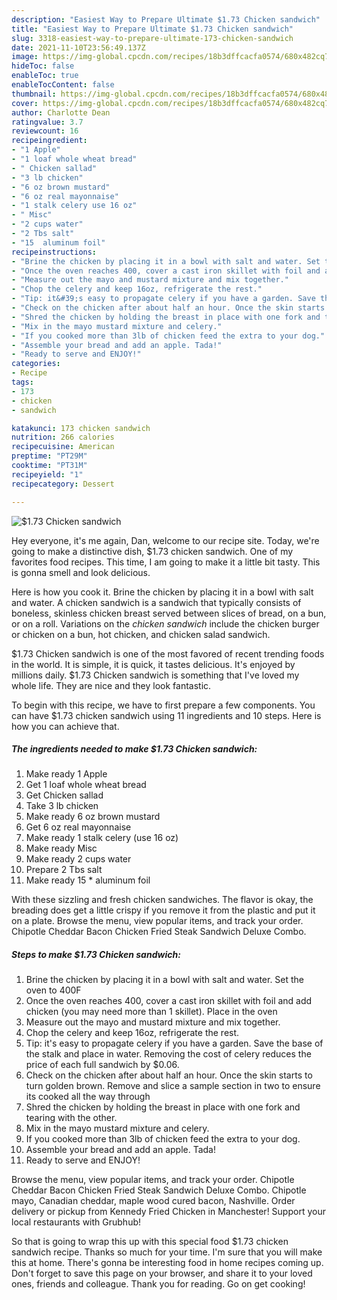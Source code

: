 ```yaml
---
description: "Easiest Way to Prepare Ultimate $1.73 Chicken sandwich"
title: "Easiest Way to Prepare Ultimate $1.73 Chicken sandwich"
slug: 3318-easiest-way-to-prepare-ultimate-173-chicken-sandwich
date: 2021-11-10T23:56:49.137Z
image: https://img-global.cpcdn.com/recipes/18b3dffcacfa0574/680x482cq70/173-chicken-sandwich-recipe-main-photo.jpg
hideToc: false
enableToc: true
enableTocContent: false
thumbnail: https://img-global.cpcdn.com/recipes/18b3dffcacfa0574/680x482cq70/173-chicken-sandwich-recipe-main-photo.jpg
cover: https://img-global.cpcdn.com/recipes/18b3dffcacfa0574/680x482cq70/173-chicken-sandwich-recipe-main-photo.jpg
author: Charlotte Dean
ratingvalue: 3.7
reviewcount: 16
recipeingredient:
- "1 Apple"
- "1 loaf whole wheat bread"
- " Chicken sallad"
- "3 lb chicken"
- "6 oz brown mustard"
- "6 oz real mayonnaise"
- "1 stalk celery use 16 oz"
- " Misc"
- "2 cups water"
- "2 Tbs salt"
- "15  aluminum foil"
recipeinstructions:
- "Brine the chicken by placing it in a bowl with salt and water. Set the oven to 400F"
- "Once the oven reaches 400, cover a cast iron skillet with foil and add chicken (you may need more than 1 skillet). Place in the oven"
- "Measure out the mayo and mustard mixture and mix together."
- "Chop the celery and keep 16oz, refrigerate the rest."
- "Tip: it&#39;s easy to propagate celery if you have a garden. Save the base of the stalk and place in water. Removing the cost of celery reduces the price of each full sandwich by $0.06."
- "Check on the chicken after about half an hour. Once the skin starts to turn golden brown. Remove and slice a sample section in two to ensure its cooked all the way through"
- "Shred the chicken by holding the breast in place with one fork and tearing with the other."
- "Mix in the mayo mustard mixture and celery."
- "If you cooked more than 3lb of chicken feed the extra to your dog."
- "Assemble your bread and add an apple. Tada!"
- "Ready to serve and ENJOY!"
categories:
- Recipe
tags:
- 173
- chicken
- sandwich

katakunci: 173 chicken sandwich 
nutrition: 266 calories
recipecuisine: American
preptime: "PT29M"
cooktime: "PT31M"
recipeyield: "1"
recipecategory: Dessert

---
```



![$1.73 Chicken sandwich](https://img-global.cpcdn.com/recipes/18b3dffcacfa0574/680x482cq70/173-chicken-sandwich-recipe-main-photo.jpg)

Hey everyone, it's me again, Dan, welcome to our recipe site. Today, we're going to make a distinctive dish, $1.73 chicken sandwich. One of my favorites food recipes. This time, I am going to make it a little bit tasty. This is gonna smell and look delicious.

Here is how you cook it. Brine the chicken by placing it in a bowl with salt and water. A chicken sandwich is a sandwich that typically consists of boneless, skinless chicken breast served between slices of bread, on a bun, or on a roll. Variations on the *chicken sandwich* include the chicken burger or chicken on a bun, hot chicken, and chicken salad sandwich.

$1.73 Chicken sandwich is one of the most favored of recent trending foods in the world. It is simple, it is quick, it tastes delicious. It's enjoyed by millions daily. $1.73 Chicken sandwich is something that I've loved my whole life. They are nice and they look fantastic.


To begin with this recipe, we have to first prepare a few components. You can have $1.73 chicken sandwich using 11 ingredients and 10 steps. Here is how you can achieve that.

<!--inarticleads1-->

##### The ingredients needed to make $1.73 Chicken sandwich:

1. Make ready 1 Apple
1. Get 1 loaf whole wheat bread
1. Get  Chicken sallad
1. Take 3 lb chicken
1. Make ready 6 oz brown mustard
1. Get 6 oz real mayonnaise
1. Make ready 1 stalk celery (use 16 oz)
1. Make ready  Misc
1. Make ready 2 cups water
1. Prepare 2 Tbs salt
1. Make ready 15 * aluminum foil


With these sizzling and fresh chicken sandwiches. The flavor is okay, the breading does get a little crispy if you remove it from the plastic and put it on a plate. Browse the menu, view popular items, and track your order. Chipotle Cheddar Bacon Chicken Fried Steak Sandwich Deluxe Combo. 

<!--inarticleads2-->

##### Steps to make $1.73 Chicken sandwich:

1. Brine the chicken by placing it in a bowl with salt and water. Set the oven to 400F
1. Once the oven reaches 400, cover a cast iron skillet with foil and add chicken (you may need more than 1 skillet). Place in the oven
1. Measure out the mayo and mustard mixture and mix together.
1. Chop the celery and keep 16oz, refrigerate the rest.
1. Tip: it&#39;s easy to propagate celery if you have a garden. Save the base of the stalk and place in water. Removing the cost of celery reduces the price of each full sandwich by $0.06.
1. Check on the chicken after about half an hour. Once the skin starts to turn golden brown. Remove and slice a sample section in two to ensure its cooked all the way through
1. Shred the chicken by holding the breast in place with one fork and tearing with the other.
1. Mix in the mayo mustard mixture and celery.
1. If you cooked more than 3lb of chicken feed the extra to your dog.
1. Assemble your bread and add an apple. Tada!
1. Ready to serve and ENJOY!

Browse the menu, view popular items, and track your order. Chipotle Cheddar Bacon Chicken Fried Steak Sandwich Deluxe Combo. Chipotle mayo, Canadian cheddar, maple wood cured bacon, Nashville. Order delivery or pickup from Kennedy Fried Chicken in Manchester! Support your local restaurants with Grubhub! 

So that is going to wrap this up with this special food $1.73 chicken sandwich recipe. Thanks so much for your time. I'm sure that you will make this at home. There's gonna be interesting food in home recipes coming up. Don't forget to save this page on your browser, and share it to your loved ones, friends and colleague. Thank you for reading. Go on get cooking!
